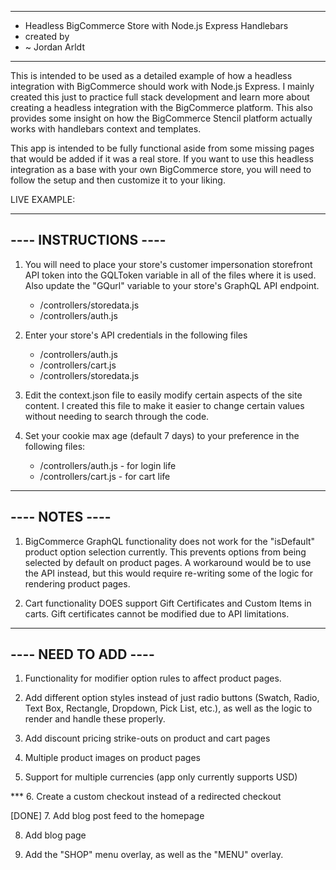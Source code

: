 *****
- Headless BigCommerce Store with Node.js Express Handlebars
-   created by 
- ~ Jordan Arldt
*****

This is intended to be used as a detailed example of how a headless integration with BigCommerce should work with Node.js Express. I mainly created this just to practice full stack development and learn more about creating a headless integration with the BigCommerce platform. This also provides some insight on how the BigCommerce Stencil platform actually works with handlebars context and templates.

This app is intended to be fully functional aside from some missing pages that would be added if it was a real store.
If you want to use this headless integration as a base with your own BigCommerce store, you will need to follow the setup and then customize it to your liking.

LIVE EXAMPLE: 

----------------------
---- INSTRUCTIONS ----
----------------------

1. You will need to place your store's customer impersonation storefront API token into the GQLToken variable in all of the files where it is used. Also update the "GQurl" variable to your store's GraphQL API endpoint. 
    - /controllers/storedata.js
    - /controllers/auth.js

2. Enter your store's API credentials in the following files
    - /controllers/auth.js
    - /controllers/cart.js
    - /controllers/storedata.js

3. Edit the context.json file to easily modify certain aspects of the site content. I created this file to make it easier to change certain values without needing to search through the code.

4. Set your cookie max age (default 7 days) to your preference in the following files:
    - /controllers/auth.js - for login life
    - /controllers/cart.js - for cart life



----------------------
----     NOTES    ----
----------------------

1. BigCommerce GraphQL functionality does not work for the "isDefault" product option selection currently. This prevents options from being selected by default on product pages. A workaround would be to use the API instead, but this would require re-writing some of the logic for rendering product pages.

2. Cart functionality DOES support Gift Certificates and Custom Items in carts. Gift certificates cannot be modified due to API limitations.

----------------------
----  NEED TO ADD ----
----------------------

1. Functionality for modifier option rules to affect product pages.

2. Add different option styles instead of just radio buttons (Swatch, Radio, Text Box, Rectangle, Dropdown, Pick List, etc.), as well as the logic to render and handle these properly.

3. Add discount pricing strike-outs on product and cart pages

4. Multiple product images on product pages

5. Support for multiple currencies (app only currently supports USD)

*** 6. Create a custom checkout instead of a redirected checkout

[DONE] 7. Add blog post feed to the homepage

8. Add blog page

9. Add the "SHOP" menu overlay, as well as the "MENU" overlay.
